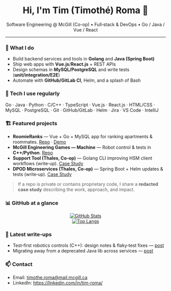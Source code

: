 <h1 align="center">Hi, I'm Tim (Timothé) Roma 👋</h1>
<p align="center">
  Software Engineering @ McGill (Co-op) • Full‑stack & DevOps • Go / Java / Vue / React
</p>

---

### 🚀 What I do
- Build backend services and tools in **Golang** and **Java (Spring Boot)**
- Ship web apps with **Vue.js**/**React.js** + REST APIs
- Design schemas in **MySQL/PostgreSQL** and write tests (**unit/integration/E2E**)
- Automate with **GitHub/GitLab CI**, Helm, and a splash of Bash

### 🧰 Tech I use regularly
Go · Java · Python · C/C++ · TypeScript · Vue.js · React.js · HTML/CSS · MySQL · PostgreSQL · Git · GitHub/GitLab · Helm · Jira · VS Code · IntelliJ

### 🏗️ Featured projects
- **RoomieRanks** — Vue + Go + MySQL app for ranking apartments & roommates. [Repo](https://github.com/Timber868/roomieranks) · [Demo](#)
- **McGill Engineering Games — Machine** — Robot control & tests in **C++/Python**. [Repo](https://github.com/Timber868/enggames-machine)
- **Support Tool (Thales, Co‑op)** — Golang CLI improving HSM client workflows (write‑up). [Case Study](https://github.com/Timber868/thales-support-tool-case-study)
- **DPOD Microservices (Thales, Co‑op)** — Spring Boot + Helm updates & tests (write‑up). [Case Study](https://github.com/Timber868/dpod-microservices-notes)

> If a repo is private or contains proprietary code, I share a **redacted case study** describing the work, approach, and impact.

### 📊 GitHub at a glance
<p align="center">
  <a href="https://github.com/anuraghazra/github-readme-stats"><img alt="GitHub Stats" src="https://github-readme-stats.vercel.app/api?username=Timber868&show_icons=true&hide_border=true" /></a>
  <br/>
  <a href="https://github.com/anuraghazra/github-readme-stats"><img alt="Top Langs" src="https://github-readme-stats.vercel.app/api/top-langs/?username=Timber868&layout=compact&hide_border=true" /></a>
</p>

### 📝 Latest write‑ups
- Test‑first robotics controls (C++): design notes & flaky‑test fixes — [post](https://github.com/Timber868/enggames-machine)
- Migrating away from a deprecated Java lib across services — [post](https://github.com/Timber868/dpod-microservices-notes)

### 📫 Contact
- Email: timothe.roma@mail.mcgill.ca  
- LinkedIn: https://linkedin.com/in/tim-roma/
